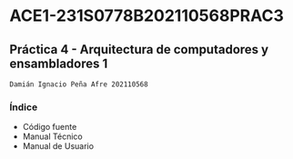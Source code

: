 # ACE1-231S0778B202110568PRAC3

## Práctica 4 - Arquitectura de computadores y ensambladores 1

`Damián Ignacio Peña Afre 202110568`

### Índice

- Código fuente
- Manual Técnico
- Manual de Usuario